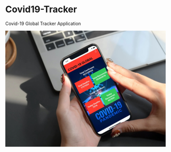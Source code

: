 # Covid19-Tracker
Covid-19 Global Tracker Application

![](https://github.com/gokberkdergin/Covid19-Tracker/blob/main/D.png?raw=true)
